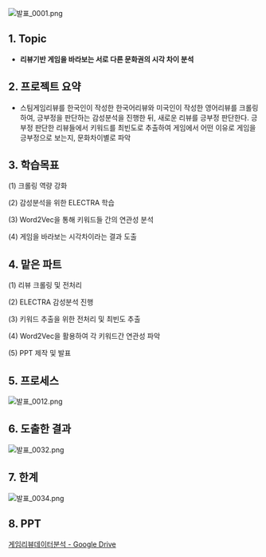 ![발표_0001.png](https://s3-us-west-2.amazonaws.com/secure.notion-static.com/fec350b0-4f56-44c1-96b0-35cb4aa9b6bf/%EB%B0%9C%ED%91%9C_0001.png)

## 1. Topic

- **리뷰기반 게임을 바라보는 서로 다른 문화권의 시각 차이 분석**

## 2. 프로젝트 요약

- 스팀게임리뷰를 한국인이 작성한 한국어리뷰와 미국인이 작성한 영어리뷰를 크롤링하여, 긍부정을 판단하는 감성분석을 진행한 뒤, 새로운 리뷰를 긍부정 판단한다. 긍부정 판단한 리뷰들에서 키워드를 최빈도로 추출하여 게임에서 어떤 이유로 게임을 긍부정으로 보는지, 문화차이별로 파악

## 3. 학습목표

(1) 크롤링 역량 강화

(2) 감성분석을 위한 ELECTRA 학습

(3) Word2Vec을 통해 키워드들 간의 연관성 분석

(4) 게임을 바라보는 시각차이라는 결과 도출

## 4. 맡은 파트

(1) 리뷰 크롤링 및 전처리

(2) ELECTRA 감성분석 진행

(3) 키워드 추출을 위한 전처리 및 최빈도 추출

(4) Word2Vec을 활용하여 각 키워드간 연관성 파악

(5) PPT 제작 및 발표

## 5. 프로세스

![발표_0012.png](https://s3-us-west-2.amazonaws.com/secure.notion-static.com/7024389a-6203-4fe1-9c9a-7b7023208302/%EB%B0%9C%ED%91%9C_0012.png)

## 6. 도출한 결과

![발표_0032.png](https://s3-us-west-2.amazonaws.com/secure.notion-static.com/127a6ddf-f918-435a-a8d0-2ac3678e28e8/%EB%B0%9C%ED%91%9C_0032.png)

## 7. 한계

![발표_0034.png](https://s3-us-west-2.amazonaws.com/secure.notion-static.com/1f2c1b0f-673d-4371-86f1-141e7c74634c/%EB%B0%9C%ED%91%9C_0034.png)

## 8. PPT

[게임리뷰데이터분석 - Google Drive](https://drive.google.com/drive/folders/1z8_j4sNtHhYwJN36xV5KGn-WwMWgC9cJ?usp=share_link)

